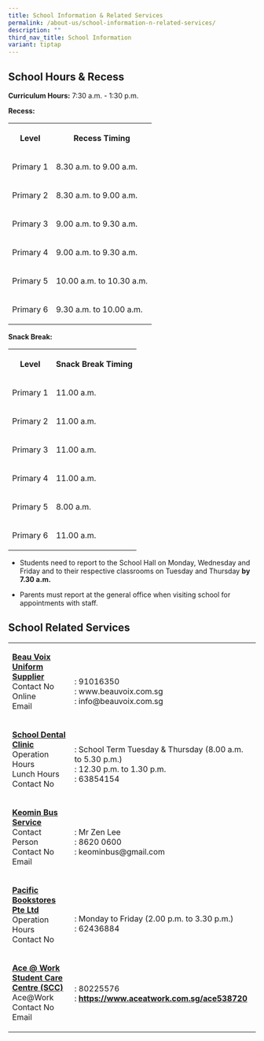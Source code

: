 ```yaml
---
title: School Information & Related Services
permalink: /about-us/school-information-n-related-services/
description: ""
third_nav_title: School Information
variant: tiptap
---
```

<h2>School Hours &amp; Recess</h2>
<p><strong>Curriculum Hours:</strong>&nbsp;7:30 a.m. - 1:30 p.m.&nbsp;&nbsp;&nbsp;</p>
<p><strong>Recess:</strong>
</p>
<table style="minWidth: 50px">
<colgroup>
<col>
<col>
</colgroup>
<tbody>
<tr>
<th rowspan="1" colspan="1">
<p>Level</p>
</th>
<th rowspan="1" colspan="1">
<p>Recess Timing</p>
</th>
</tr>
<tr>
<td rowspan="1" colspan="1">
<p>Primary 1</p>
</td>
<td rowspan="1" colspan="1">
<p>8.30 a.m. to 9.00 a.m.</p>
</td>
</tr>
<tr>
<td rowspan="1" colspan="1">
<p>Primary 2</p>
</td>
<td rowspan="1" colspan="1">
<p>8.30 a.m. to 9.00 a.m.</p>
</td>
</tr>
<tr>
<td rowspan="1" colspan="1">
<p>Primary 3</p>
</td>
<td rowspan="1" colspan="1">
<p>9.00 a.m. to 9.30 a.m.</p>
</td>
</tr>
<tr>
<td rowspan="1" colspan="1">
<p>Primary 4</p>
</td>
<td rowspan="1" colspan="1">
<p>9.00 a.m. to 9.30 a.m.</p>
</td>
</tr>
<tr>
<td rowspan="1" colspan="1">
<p>Primary 5</p>
</td>
<td rowspan="1" colspan="1">
<p>10.00 a.m. to 10.30 a.m.</p>
</td>
</tr>
<tr>
<td rowspan="1" colspan="1">
<p>Primary 6</p>
</td>
<td rowspan="1" colspan="1">
<p>9.30 a.m. to 10.00 a.m.</p>
</td>
</tr>
</tbody>
</table>
<p><strong>Snack Break:</strong>
</p>
<table style="minWidth: 50px">
<colgroup>
<col>
<col>
</colgroup>
<tbody>
<tr>
<th rowspan="1" colspan="1">
<p>Level</p>
</th>
<th rowspan="1" colspan="1">
<p>Snack Break Timing</p>
</th>
</tr>
<tr>
<td rowspan="1" colspan="1">
<p>Primary 1</p>
</td>
<td rowspan="1" colspan="1">
<p>11.00 a.m.</p>
</td>
</tr>
<tr>
<td rowspan="1" colspan="1">
<p>Primary 2</p>
</td>
<td rowspan="1" colspan="1">
<p>11.00 a.m.</p>
</td>
</tr>
<tr>
<td rowspan="1" colspan="1">
<p>Primary 3</p>
</td>
<td rowspan="1" colspan="1">
<p>11.00 a.m.</p>
</td>
</tr>
<tr>
<td rowspan="1" colspan="1">
<p>Primary 4</p>
</td>
<td rowspan="1" colspan="1">
<p>11.00 a.m.</p>
</td>
</tr>
<tr>
<td rowspan="1" colspan="1">
<p>Primary 5</p>
</td>
<td rowspan="1" colspan="1">
<p>8.00 a.m.</p>
</td>
</tr>
<tr>
<td rowspan="1" colspan="1">
<p>Primary 6</p>
</td>
<td rowspan="1" colspan="1">
<p>11.00 a.m.</p>
</td>
</tr>
</tbody>
</table>
<p></p>
<ul data-tight="true" class="tight">
<li>
<p>Students need to report to the School Hall on Monday, Wednesday and Friday
and to their respective classrooms on Tuesday and Thursday&nbsp;<strong>by 7.30 a.m.</strong>
</p>
</li>
<li>
<p>Parents must report at the general office when visiting school for appointments
with staff.</p>
</li>
</ul>
<h2>School Related Services</h2>
<table style="minWidth: 50px">
<colgroup>
<col>
<col>
</colgroup>
<tbody>
<tr>
<td rowspan="1" colspan="1">
<p><strong><u>Beau Voix Uniform Supplier<br></u></strong>Contact No
<br>Online
<br>Email<u><br></u>
</p>
</td>
<td rowspan="1" colspan="1">
<p>
<br>
<br>: 91016350
<br>: www.beauvoix.com.sg
<br>: info@beauvoix.com.sg
<br>
</p>
</td>
</tr>
<tr>
<td rowspan="1" colspan="1">
<p><strong><u>School Dental Clinic<br></u></strong>Operation Hours
<br>Lunch Hours
<br>Contact No
<br>
</p>
</td>
<td rowspan="1" colspan="1">
<p><strong><u><br></u></strong>: School Term Tuesday &amp; Thursday (8.00
a.m. to 5.30 p.m.)
<br>: 12.30 p.m. to 1.30 p.m.
<br>: 63854154
<br>
</p>
</td>
</tr>
<tr>
<td rowspan="1" colspan="1">
<p><strong><u>Keomin Bus Service<br></u></strong>Contact Person
<br>Contact No
<br>Email
<br>
</p>
</td>
<td rowspan="1" colspan="1">
<p>
<br>: Mr Zen Lee
<br>: 8620 0600
<br>: keominbus@gmail.com
<br>
</p>
</td>
</tr>
<tr>
<td rowspan="1" colspan="1">
<p><strong><u>Pacific Bookstores Pte Ltd<br></u></strong>Operation Hours
<br>Contact No
<br>
</p>
</td>
<td rowspan="1" colspan="1">
<p>
<br>
</p>
<p>: Monday to Friday (2.00 p.m. to 3.30 p.m.)
<br>: 62436884
<br>
</p>
</td>
</tr>
<tr>
<td rowspan="1" colspan="1">
<p><strong><u>Ace @ Work Student Care Centre (SCC)</u></strong> 
<br>Ace@Work
<br>Contact No
<br>Email
<br>
</p>
</td>
<td rowspan="1" colspan="1">
<p>
<br>
<br>: 80225576
<br>:&nbsp;<strong><a href="https://www.aceatwork.com.sg/ace538720" rel="noopener noreferrer nofollow" target="_blank">https://www.aceatwork.com.sg/ace538720</a></strong>
</p>
<p>
<br>
</p>
</td>
</tr>
</tbody>
</table>
<p></p>